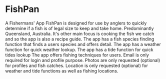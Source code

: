 # FishPan
A Fishermans' App
FishPan is designed for use by anglers to quickly determine if a fish is of legal size to keep and take home.  Predominantly Queensland, Australia. It's other main focus is cooking the fish we catch and so the app is also a recipe guide.
The app has a fish species finding function that finds a users species and offers detail.
The app has a weather function for quick weather lookup.
The app has a tide function for quick tides lookup
The app offers fishing techniques for users.
Email is only required for login and profile purpose.
Photos are only requested (optional) for profiles and fish catches.
Location is only requested (optional) for weather and tide functions as well as fishing locations.
